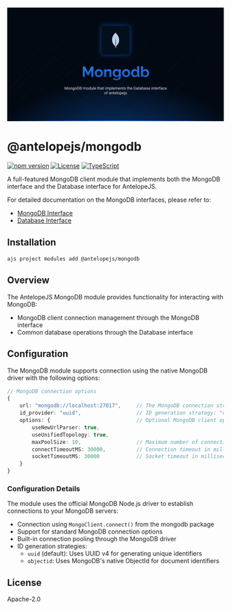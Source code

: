 ![MongoDB](.github/social-card.png)

# @antelopejs/mongodb

[![npm version](https://img.shields.io/npm/v/@antelopejs/mongodb.svg)](https://www.npmjs.com/package/@antelopejs/mongodb)
[![License](https://img.shields.io/badge/license-Apache--2.0-blue.svg)](https://opensource.org/licenses/Apache-2.0)
[![TypeScript](https://img.shields.io/badge/TypeScript-5.0-blue)](https://www.typescriptlang.org/)

A full-featured MongoDB client module that implements both the MongoDB interface and the Database interface for AntelopeJS.

For detailed documentation on the MongoDB interfaces, please refer to:

- [MongoDB Interface](https://github.com/AntelopeJS/interface-mongodb)
- [Database Interface](https://github.com/AntelopeJS/interface-database)

## Installation

```bash
ajs project modules add @antelopejs/mongodb
```

## Overview

The AntelopeJS MongoDB module provides functionality for interacting with MongoDB:

- MongoDB client connection management through the MongoDB interface
- Common database operations through the Database interface

## Configuration

The MongoDB module supports connection using the native MongoDB driver with the following options:

```typescript
// MongoDB connection options
{
    url: "mongodb://localhost:27017",     // The MongoDB connection string
    id_provider: "uuid",                  // ID generation strategy: "uuid" (default) or "objectid"
    options: {                            // Optional MongoDB client options
        useNewUrlParser: true,
        useUnifiedTopology: true,
        maxPoolSize: 10,                  // Maximum number of connections in the pool
        connectTimeoutMS: 30000,          // Connection timeout in milliseconds
        socketTimeoutMS: 30000            // Socket timeout in milliseconds
    }
}
```

### Configuration Details

The module uses the official MongoDB Node.js driver to establish connections to your MongoDB servers:

- Connection using `MongoClient.connect()` from the mongodb package
- Support for standard MongoDB connection options
- Built-in connection pooling through the MongoDB driver
- ID generation strategies:
  - `uuid` (default): Uses UUID v4 for generating unique identifiers
  - `objectid`: Uses MongoDB's native ObjectId for document identifiers

## License

Apache-2.0
